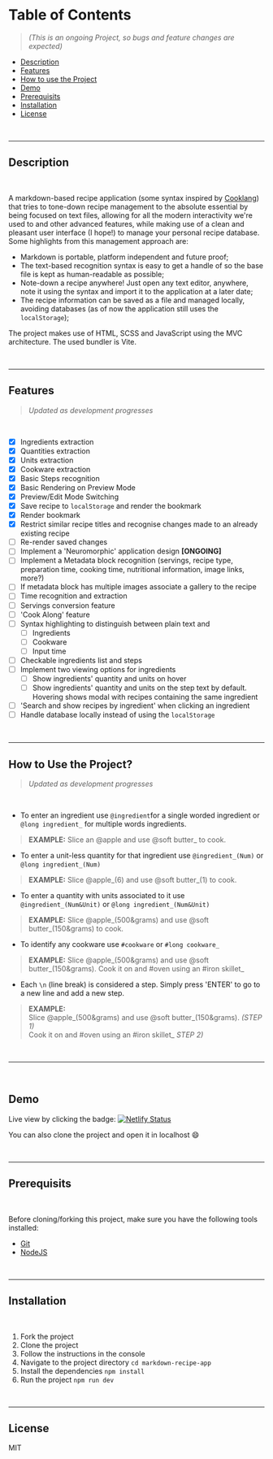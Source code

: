 # Table of Contents

>*(This is an ongoing Project, so bugs and feature changes are expected)*

- [Description](#description)
- [Features](#features)
- [How to use the Project](#how-to-use-the-project)
- [Demo](#demo)
- [Prerequisits](#prerequisits)
- [Installation](#installation)
- [License](#license)

<br>

___

## Description 

<br>

 A markdown-based recipe application (some syntax inspired by [Cooklang](https://github.com/cooklang/cooklang-ts)) that tries to tone-down recipe management to the absolute essential by being focused on text files, allowing for all the modern interactivity we're used to and other advanced features, while making use of a clean and pleasant user interface (I hope!) to manage your personal recipe database. 
 Some highlights from this management approach are:
 - Markdown is portable,  platform independent and future proof;
 - The text-based recognition syntax is easy to get a handle of so the base file is kept as human-readable as possible;
 - Note-down a recipe anywhere! Just open any text editor, anywhere, note it using the syntax and import it to the application at a later date;
 - The recipe information can be saved as a file and managed locally, avoiding databases (as of now the application still uses the `localStorage`);

The project makes use of HTML, SCSS and JavaScript using the MVC architecture. The used bundler is Vite.

<br>

___

## Features

>*Updated as development progresses*

<br>

- [x] Ingredients extraction
- [x] Quantities extraction
- [x] Units extraction
- [x] Cookware extraction
- [x] Basic Steps recognition
- [x] Basic Rendering on Preview Mode
- [x] Preview/Edit Mode Switching
- [x] Save recipe to `localStorage` and render the bookmark
- [x] Render bookmark
- [x] Restrict similar recipe titles and recognise changes made to an already existing recipe
- [ ] Re-render saved changes
- [ ] Implement a 'Neuromorphic' application design **[ONGOING]**
- [ ] Implement a Metadata block recognition (servings, recipe type, preparation time, cooking time, nutritional information, image links, more?)
- [ ] If metadata block has multiple images associate a gallery to the recipe
- [ ] Time recognition and extraction
- [ ] Servings conversion feature
- [ ] 'Cook Along' feature
- [ ] Syntax highlighting to distinguish between plain text and
	- [ ] Ingredients
	- [ ] Cookware
	- [ ] Input time
- [ ] Checkable ingredients list and steps
- [ ] Implement two viewing options for ingredients
	- [ ] Show ingredients' quantity and units on hover
	- [ ] Show ingredients' quantity and units on the step text by default. Hovering shows modal with recipes containing the same ingredient
- [ ] 'Search and show recipes by ingredient' when clicking an ingredient
- [ ] Handle database locally instead of using the `localStorage`

<br>

___

## How to Use the Project?

>*Updated as development progresses*

<br>

- To enter an ingredient use `@ingredient`for a single worded ingredient or `@long ingredient_` for multiple words ingredients. 
>**EXAMPLE:** Slice an @apple and use @soft butter_ to cook.
	
- To enter a unit-less quantity for that ingredient use `@ingredient_(Num)` or `@long ingredient_(Num)`
>**EXAMPLE:** Slice @apple_(6) and use @soft butter_(1) to cook. 

- To enter a quantity with units associated to it use `@ingredient_(Num&Unit)` or `@long ingredient_(Num&Unit)`
>**EXAMPLE:** Slice @apple_(500&grams) and use @soft butter_(150&grams) to cook. 

- To identify any cookware use `#cookware` or `#long cookware_`
>**EXAMPLE:** Slice @apple_(500&grams) and use @soft butter_(150&grams). Cook it on and #oven using an #iron skillet_ 

- Each `\n` (line break) is considered a step. Simply press 'ENTER' to go to a new line and add a new step.
>**EXAMPLE:**<br>
>Slice @apple_(500&grams) and use @soft butter_(150&grams). *(STEP 1)* <br>
>Cook it on and #oven using an #iron skillet_ *STEP 2)*


<br>

___

<br>

## Demo

Live view by clicking the badge: [![Netlify Status](https://api.netlify.com/api/v1/badges/7ffa5621-f971-4a83-8647-fcc6df6f9366/deploy-status)](https://app.netlify.com/sites/markdown-recipe-app/deploys)

You can also clone the project and open it in localhost 😄

<br>

___

## Prerequisits

<br>

Before cloning/forking this project, make sure you have the following tools installed:
- [Git](https://git-scm.com/downloads)
- [NodeJS](https://nodejs.org/en/download/)

<br>

___

## Installation

<br>

1.  Fork the project
2.  Clone the project
3.  Follow the instructions in the console
4.  Navigate to the project directory `cd markdown-recipe-app`
5.  Install the dependencies `npm install`
6.  Run the project `npm run dev`

<br>

___

## License

MIT
